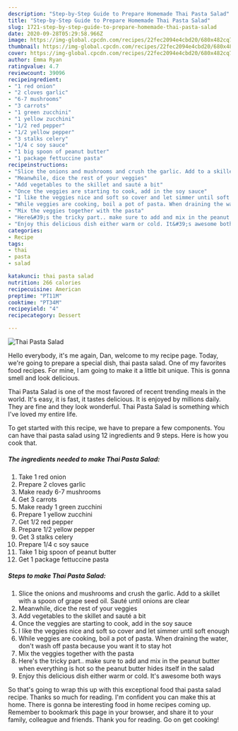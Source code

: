 ```yaml
---
description: "Step-by-Step Guide to Prepare Homemade Thai Pasta Salad"
title: "Step-by-Step Guide to Prepare Homemade Thai Pasta Salad"
slug: 1721-step-by-step-guide-to-prepare-homemade-thai-pasta-salad
date: 2020-09-28T05:29:58.966Z
image: https://img-global.cpcdn.com/recipes/22fec2094e4cbd20/680x482cq70/thai-pasta-salad-recipe-main-photo.jpg
thumbnail: https://img-global.cpcdn.com/recipes/22fec2094e4cbd20/680x482cq70/thai-pasta-salad-recipe-main-photo.jpg
cover: https://img-global.cpcdn.com/recipes/22fec2094e4cbd20/680x482cq70/thai-pasta-salad-recipe-main-photo.jpg
author: Emma Ryan
ratingvalue: 4.7
reviewcount: 39096
recipeingredient:
- "1 red onion"
- "2 cloves garlic"
- "6-7 mushrooms"
- "3 carrots"
- "1 green zucchini"
- "1 yellow zucchini"
- "1/2 red pepper"
- "1/2 yellow pepper"
- "3 stalks celery"
- "1/4 c soy sauce"
- "1 big spoon of peanut butter"
- "1 package fettuccine pasta"
recipeinstructions:
- "Slice the onions and mushrooms and crush the garlic. Add to a skillet with a spoon of grape seed oil. Sauté until onions are clear"
- "Meanwhile, dice the rest of your veggies"
- "Add vegetables to the skillet and sauté a bit"
- "Once the veggies are starting to cook, add in the soy sauce"
- "I like the veggies nice and soft so cover and let simmer until soft enough"
- "While veggies are cooking, boil a pot of pasta. When draining the water, don&#39;t wash off pasta because you want it to stay hot"
- "Mix the veggies together with the pasta"
- "Here&#39;s the tricky part.. make sure to add and mix in the peanut butter when everything is hot so the peanut butter hides itself in the salad"
- "Enjoy this delicious dish either warm or cold. It&#39;s awesome both ways"
categories:
- Recipe
tags:
- thai
- pasta
- salad

katakunci: thai pasta salad 
nutrition: 266 calories
recipecuisine: American
preptime: "PT11M"
cooktime: "PT34M"
recipeyield: "4"
recipecategory: Dessert

---
```



![Thai Pasta Salad](https://img-global.cpcdn.com/recipes/22fec2094e4cbd20/680x482cq70/thai-pasta-salad-recipe-main-photo.jpg)

Hello everybody, it's me again, Dan, welcome to my recipe page. Today, we're going to prepare a special dish, thai pasta salad. One of my favorites food recipes. For mine, I am going to make it a little bit unique. This is gonna smell and look delicious.



Thai Pasta Salad is one of the most favored of recent trending meals in the world. It's easy, it is fast, it tastes delicious. It is enjoyed by millions daily. They are fine and they look wonderful. Thai Pasta Salad is something which I've loved my entire life.


To get started with this recipe, we have to prepare a few components. You can have thai pasta salad using 12 ingredients and 9 steps. Here is how you cook that.

<!--inarticleads1-->

##### The ingredients needed to make Thai Pasta Salad:

1. Take 1 red onion
1. Prepare 2 cloves garlic
1. Make ready 6-7 mushrooms
1. Get 3 carrots
1. Make ready 1 green zucchini
1. Prepare 1 yellow zucchini
1. Get 1/2 red pepper
1. Prepare 1/2 yellow pepper
1. Get 3 stalks celery
1. Prepare 1/4 c soy sauce
1. Take 1 big spoon of peanut butter
1. Get 1 package fettuccine pasta




<!--inarticleads2-->

##### Steps to make Thai Pasta Salad:

1. Slice the onions and mushrooms and crush the garlic. Add to a skillet with a spoon of grape seed oil. Sauté until onions are clear
1. Meanwhile, dice the rest of your veggies
1. Add vegetables to the skillet and sauté a bit
1. Once the veggies are starting to cook, add in the soy sauce
1. I like the veggies nice and soft so cover and let simmer until soft enough
1. While veggies are cooking, boil a pot of pasta. When draining the water, don&#39;t wash off pasta because you want it to stay hot
1. Mix the veggies together with the pasta
1. Here&#39;s the tricky part.. make sure to add and mix in the peanut butter when everything is hot so the peanut butter hides itself in the salad
1. Enjoy this delicious dish either warm or cold. It&#39;s awesome both ways




So that's going to wrap this up with this exceptional food thai pasta salad recipe. Thanks so much for reading. I'm confident you can make this at home. There is gonna be interesting food in home recipes coming up. Remember to bookmark this page in your browser, and share it to your family, colleague and friends. Thank you for reading. Go on get cooking!
